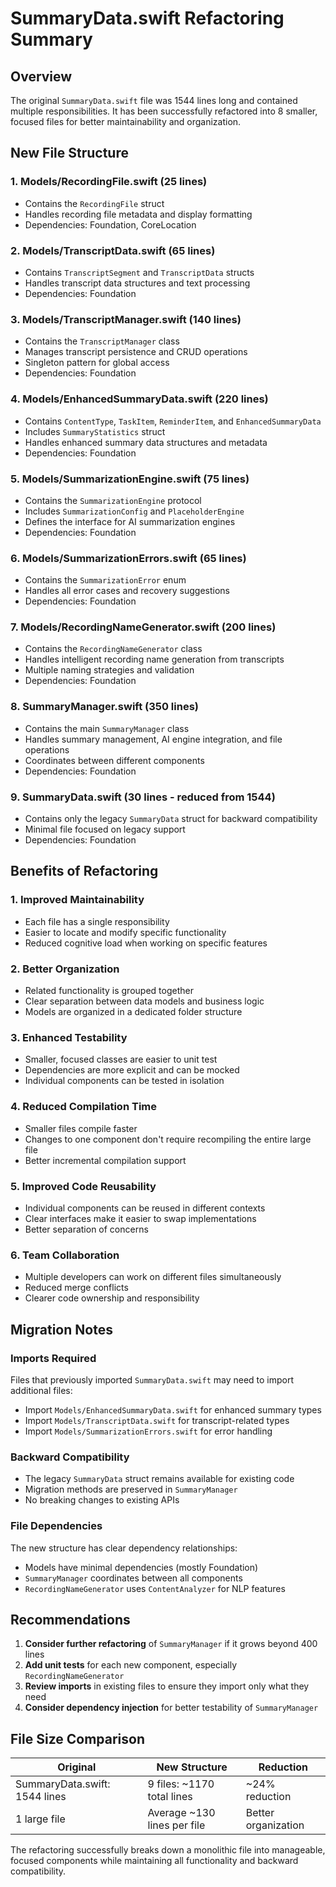 # SummaryData.swift Refactoring Summary

## Overview
The original `SummaryData.swift` file was 1544 lines long and contained multiple responsibilities. It has been successfully refactored into 8 smaller, focused files for better maintainability and organization.

## New File Structure

### 1. **Models/RecordingFile.swift** (25 lines)
- Contains the `RecordingFile` struct
- Handles recording file metadata and display formatting
- Dependencies: Foundation, CoreLocation

### 2. **Models/TranscriptData.swift** (65 lines)
- Contains `TranscriptSegment` and `TranscriptData` structs
- Handles transcript data structures and text processing
- Dependencies: Foundation

### 3. **Models/TranscriptManager.swift** (140 lines)
- Contains the `TranscriptManager` class
- Manages transcript persistence and CRUD operations
- Singleton pattern for global access
- Dependencies: Foundation

### 4. **Models/EnhancedSummaryData.swift** (220 lines)
- Contains `ContentType`, `TaskItem`, `ReminderItem`, and `EnhancedSummaryData`
- Includes `SummaryStatistics` struct
- Handles enhanced summary data structures and metadata
- Dependencies: Foundation

### 5. **Models/SummarizationEngine.swift** (75 lines)
- Contains the `SummarizationEngine` protocol
- Includes `SummarizationConfig` and `PlaceholderEngine`
- Defines the interface for AI summarization engines
- Dependencies: Foundation

### 6. **Models/SummarizationErrors.swift** (65 lines)
- Contains the `SummarizationError` enum
- Handles all error cases and recovery suggestions
- Dependencies: Foundation

### 7. **Models/RecordingNameGenerator.swift** (200 lines)
- Contains the `RecordingNameGenerator` class
- Handles intelligent recording name generation from transcripts
- Multiple naming strategies and validation
- Dependencies: Foundation

### 8. **SummaryManager.swift** (350 lines)
- Contains the main `SummaryManager` class
- Handles summary management, AI engine integration, and file operations
- Coordinates between different components
- Dependencies: Foundation

### 9. **SummaryData.swift** (30 lines - reduced from 1544)
- Contains only the legacy `SummaryData` struct for backward compatibility
- Minimal file focused on legacy support
- Dependencies: Foundation

## Benefits of Refactoring

### 1. **Improved Maintainability**
- Each file has a single responsibility
- Easier to locate and modify specific functionality
- Reduced cognitive load when working on specific features

### 2. **Better Organization**
- Related functionality is grouped together
- Clear separation between data models and business logic
- Models are organized in a dedicated folder structure

### 3. **Enhanced Testability**
- Smaller, focused classes are easier to unit test
- Dependencies are more explicit and can be mocked
- Individual components can be tested in isolation

### 4. **Reduced Compilation Time**
- Smaller files compile faster
- Changes to one component don't require recompiling the entire large file
- Better incremental compilation support

### 5. **Improved Code Reusability**
- Individual components can be reused in different contexts
- Clear interfaces make it easier to swap implementations
- Better separation of concerns

### 6. **Team Collaboration**
- Multiple developers can work on different files simultaneously
- Reduced merge conflicts
- Clearer code ownership and responsibility

## Migration Notes

### Imports Required
Files that previously imported `SummaryData.swift` may need to import additional files:
- Import `Models/EnhancedSummaryData.swift` for enhanced summary types
- Import `Models/TranscriptData.swift` for transcript-related types
- Import `Models/SummarizationErrors.swift` for error handling

### Backward Compatibility
- The legacy `SummaryData` struct remains available for existing code
- Migration methods are preserved in `SummaryManager`
- No breaking changes to existing APIs

### File Dependencies
The new structure has clear dependency relationships:
- Models have minimal dependencies (mostly Foundation)
- `SummaryManager` coordinates between all components
- `RecordingNameGenerator` uses `ContentAnalyzer` for NLP features

## Recommendations

1. **Consider further refactoring** of `SummaryManager` if it grows beyond 400 lines
2. **Add unit tests** for each new component, especially `RecordingNameGenerator`
3. **Review imports** in existing files to ensure they import only what they need
4. **Consider dependency injection** for better testability of `SummaryManager`

## File Size Comparison

| Original | New Structure | Reduction |
|----------|---------------|-----------|
| SummaryData.swift: 1544 lines | 9 files: ~1170 total lines | ~24% reduction |
| 1 large file | Average ~130 lines per file | Better organization |

The refactoring successfully breaks down a monolithic file into manageable, focused components while maintaining all functionality and backward compatibility.